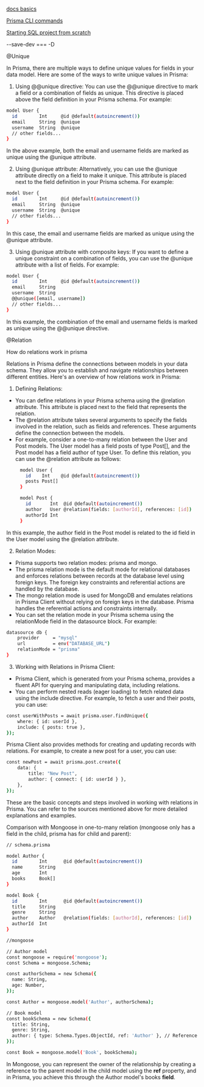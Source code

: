 [docs basics](https://www.prisma.io/docs/concepts/overview/what-is-prisma)

[Prisma CLI commands](https://www.prisma.io/docs/reference/api-reference/command-reference#prisma-migrate)

[Starting SQL project from scratch](https://www.prisma.io/docs/getting-started/setup-prisma/start-from-scratch/relational-databases-typescript-postgresql)

--save-dev === -D

@Unique

In Prisma, there are multiple ways to define unique values for fields in your data model. Here are some of the ways to write unique values in Prisma:

1. Using @@unique directive: You can use the @@unique directive to mark a field or a combination of fields as unique. This directive is placed above the field definition in your Prisma schema. For example:

```sh
model User {
  id        Int     @id @default(autoincrement())
  email     String  @unique
  username  String  @unique
  // other fields...
}
```
In the above example, both the email and username fields are marked as unique using the @unique attribute.

2. Using @unique attribute: Alternatively, you can use the @unique attribute directly on a field to make it unique. This attribute is placed next to the field definition in your Prisma schema. For example:

```sh
model User {
  id        Int     @id @default(autoincrement())
  email     String  @unique
  username  String  @unique
  // other fields...
}
```

In this case, the email and username fields are marked as unique using the @unique attribute.

3. Using @unique attribute with composite keys: If you want to define a unique constraint on a combination of fields, you can use the @unique attribute with a list of fields. For example:

```sh
model User {
  id        Int     @id @default(autoincrement())
  email     String
  username  String
  @@unique([email, username])
  // other fields...
}
```
In this example, the combination of the email and username fields is marked as unique using the @@unique directive.





@Relation

How do relations work in prisma

Relations in Prisma define the connections between models in your data schema. They allow you to establish and navigate relationships between different entities. Here's an overview of how relations work in Prisma:

1. Defining Relations:
- You can define relations in your Prisma schema using the @relation attribute. This attribute is placed next to the field that represents the relation.
- The @relation attribute takes several arguments to specify the fields involved in the relation, such as fields and references. These arguments define the connection between the models.
- For example, consider a one-to-many relation between the User and Post models. The User model has a field posts of type Post[], and the Post model has a field author of type User. To define this relation, you can use the @relation attribute as follows:
```sh
     model User {
       id    Int    @id @default(autoincrement())
       posts Post[]
     }

     model Post {
       id       Int  @id @default(autoincrement())
       author   User @relation(fields: [authorId], references: [id])
       authorId Int
     }
```

In this example, the author field in the Post model is related to the id field in the User model using the @relation attribute.

2. Relation Modes:
- Prisma supports two relation modes: prisma and mongo.
- The prisma relation mode is the default mode for relational databases and enforces relations between records at the database level using foreign keys. The foreign key constraints and referential actions are handled by the database.
- The mongo relation mode is used for MongoDB and emulates relations in Prisma Client without relying on foreign keys in the database. Prisma handles the referential actions and constraints internally.
- You can set the relation mode in your Prisma schema using the relationMode field in the datasource block. For example:

```sh
datasource db {
    provider     = "mysql"
    url          = env("DATABASE_URL")
    relationMode = "prisma"
}
```


3. Working with Relations in Prisma Client:
- Prisma Client, which is generated from your Prisma schema, provides a fluent API for querying and manipulating data, including relations.
- You can perform nested reads (eager loading) to fetch related data using the include directive. For example, to fetch a user and their posts, you can use:

```sh
const userWithPosts = await prisma.user.findUnique({
    where: { id: userId },
    include: { posts: true },
});
```


Prisma Client also provides methods for creating and updating records with relations. For example, to create a new post for a user, you can use:

```sh
const newPost = await prisma.post.create({
    data: {
        title: "New Post",
        author: { connect: { id: userId } },
    },
});
```


These are the basic concepts and steps involved in working with relations in Prisma. You can refer to the sources mentioned above for more detailed explanations and examples.


Comparison with Mongoose in one-to-many relation (mongoose only has a field in the child, prisma has for child and parent):

```sh
// schema.prisma

model Author {
  id        Int      @id @default(autoincrement())
  name      String
  age       Int
  books     Book[]
}

model Book {
  id        Int      @id @default(autoincrement())
  title     String
  genre     String
  author    Author   @relation(fields: [authorId], references: [id])
  authorId  Int
}
```

```sh
//mongoose

// Author model
const mongoose = require('mongoose');
const Schema = mongoose.Schema;

const authorSchema = new Schema({
  name: String,
  age: Number,
});

const Author = mongoose.model('Author', authorSchema);

// Book model
const bookSchema = new Schema({
  title: String,
  genre: String,
  author: { type: Schema.Types.ObjectId, ref: 'Author' }, // Reference to the Author model
});

const Book = mongoose.model('Book', bookSchema);
```

In Mongoose, you can  represent the owner of the relationship by creating a reference to the parent model in the child model using the **ref** property, and in Prisma, you achieve this through the Author model's books **field**.